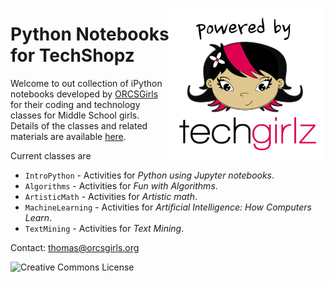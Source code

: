 <a href="http://www.techgirlz.org"><img src="IntroPython/Images/PoweredTechGirlz.png" align="right" width="250px"></a>

# Python Notebooks for TechShopz

Welcome to out collection of iPython notebooks developed by [ORCSGirls](http://www.orcsgirls.org) for their coding and technology classes for Middle School girls. Details of the classes and related materials are available [here](http://www.orcsgirls.org/links).

Current classes are

* `IntroPython` - Activities for *Python using Jupyter notebooks*.
* `Algorithms` - Activities for *Fun with Algorithms*.
* `ArtisticMath` - Activities for *Artistic math*.
* `MachineLearning` - Activities for *Artificial Intelligence: How Computers Learn*.
* `TextMining` - Activities for *Text Mining*.

Contact: [thomas@orcsgirls.org](mailto:thomas@orcsgirls.org)
<p>
<a rel="license" href="http://creativecommons.org/licenses/by-sa/4.0/"><img alt="Creative Commons License" 
	style="border-width:0" align="left" src="https://i.creativecommons.org/l/by-sa/4.0/88x31.png"/></a>

</p>
